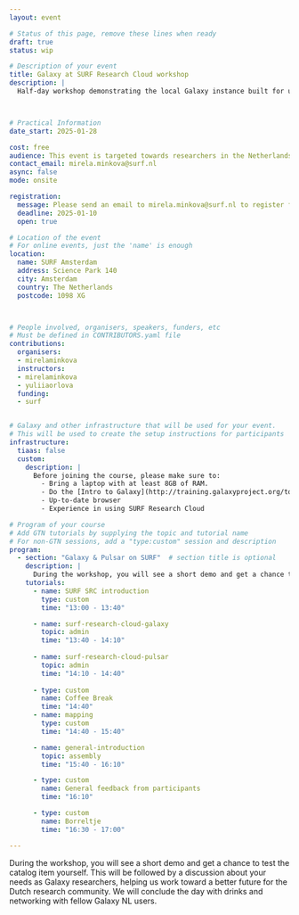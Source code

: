```yaml
---
layout: event

# Status of this page, remove these lines when ready
draft: true  
status: wip  

# Description of your event
title: Galaxy at SURF Research Cloud workshop
description: |
  Half-day workshop demonstrating the local Galaxy instance built for users of SURF Research Cloud. 



# Practical Information
date_start: 2025-01-28

cost: free 
audience: This event is targeted towards researchers in the Netherlands who already have experience working with Galaxy. 
contact_email: mirela.minkova@surf.nl
async: false 
mode: onsite

registration:
  message: Please send an email to mirela.minkova@surf.nl to register for the workshop!
  deadline: 2025-01-10
  open: true 

# Location of the event
# For online events, just the 'name' is enough
location:
  name: SURF Amsterdam  
  address: Science Park 140
  city: Amsterdam
  country: The Netherlands
  postcode: 1098 XG



# People involved, organisers, speakers, funders, etc
# Must be defined in CONTRIBUTORS.yaml file
contributions:
  organisers:
  - mirelaminkova
  instructors:
  - mirelaminkova
  - yuliiaorlova
  funding:
  - surf 


# Galaxy and other infrastructure that will be used for your event.
# This will be used to create the setup instructions for participants
infrastructure:
  tiaas: false   
  custom: 
    description: |
      Before joining the course, please make sure to:
        - Bring a laptop with at least 8GB of RAM.
        - Do the [Intro to Galaxy](http://training.galaxyproject.org/topics/introduction/tutorials/galaxy-intro-short/tutorial.html) tutorial if you are not yet familiar with Galaxy
        - Up-to-date browser
        - Experience in using SURF Research Cloud 

# Program of your course
# Add GTN tutorials by supplying the topic and tutorial name
# For non-GTN sessions, add a "type:custom" session and description
program:
  - section: "Galaxy & Pulsar on SURF"  # section title is optional
    description: |
      During the workshop, you will see a short demo and get a chance to test the catalog item yourself.
    tutorials:
      - name: SURF SRC introduction
        type: custom
        time: "13:00 - 13:40"

      - name: surf-research-cloud-galaxy
        topic: admin
        time: "13:40 - 14:10"
        
      - name: surf-research-cloud-pulsar
        topic: admin
        time: "14:10 - 14:40"
        
      - type: custom
        name: Coffee Break
        time: "14:40"
      - name: mapping
        type: custom
        time: "14:40 - 15:40"

      - name: general-introduction
        topic: assembly
        time: "15:40 - 16:10"

      - type: custom
        name: General feedback from participants 
        time: "16:10"

      - type: custom
        name: Borreltje
        time: "16:30 - 17:00"

---
```


During the workshop, you will see a short demo and get a chance to test the catalog item yourself. This will be followed by a discussion about your needs as Galaxy researchers, helping us work toward a better future for the Dutch research community. We will conclude the day with drinks and networking with fellow Galaxy NL users.
